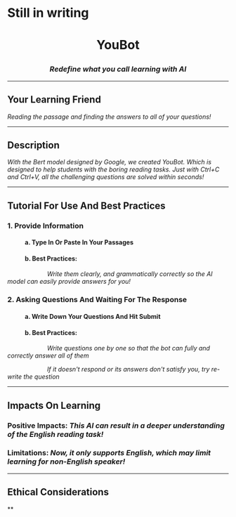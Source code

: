 # Still in writing

# <p align="center"> YouBot </p>

### <p align="center"> *Redefine what you call learning with AI* </p>

<hr>

## Your Learning Friend
*Reading the passage and finding the answers to all of your questions!*

<hr>

## Description
*With the Bert model designed by Google, we created YouBot. Which is designed to help students with the boring reading tasks. Just with Ctrl+C and Ctrl+V, all the challenging questions are solved within seconds!*

<hr>

## Tutorial For Use And Best Practices
### 1. Provide Information
#### $~~~~~~~~~~~$ a. Type In Or Paste In Your Passages
#### $~~~~~~~~~~~$ b. Best Practices: 
$~~~~~~~~~~~~~~~~~~~~~~$ *Write them clearly, and grammatically correctly so the AI model can easily provide answers for you!*

### 2. Asking Questions And Waiting For The Response
#### $~~~~~~~~~~~$ a. Write Down Your Questions And Hit Submit

#### $~~~~~~~~~~~$ b. Best Practices: 
$~~~~~~~~~~~~~~~~~~~~~~$ *Write questions one by one so that the bot can fully and correctly answer all of them*

$~~~~~~~~~~~~~~~~~~~~~~$ *If it doesn't respond or its answers don't satisfy you, try re-write the question*

<hr>

## Impacts On Learning
### Positive Impacts: *This AI can result in a deeper understanding of the English reading task!*
### Limitations: *Now, it only supports English, which may limit learning for non-English speaker!*

<hr/>

## Ethical Considerations

**
